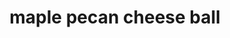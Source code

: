 ---
id: 5c27ae59a0b1f60014eb1a81
servings: 6-8
notes:
directions: 'melt butter in a medium-sized pan on medium heat. once butter begins to bubble
 add pecans
 brown sugar
 and 1 teaspoon kosher salt.

cook for 5 minutes
 stirring frequently. pour pecans onto a sheet of parchment paper and spread evenly to cool.
transfer cooled candied pecans to a food processor and pulse until chopped into small pieces. if you do not have a food processor
 place nuts into a plastic bag and crush them with a rolling pin or kitchen mallet. pour crushed nuts onto a plate or into a bowl.

in a small bowl
 mix room temperature cream cheese with onion powder
 garlic powder
 mustard powder
 and 1 ½ tablespoons maple syrup until well combined.

gather cheese and roll into a ball. roll cheese ball into the nut mixture until cheese is covered with candied pecans.
to serve
 place cheese ball in the center of a serving plate and drizzle it with remaining 1½ teaspoons maple syrup.

surround maple pecan cheese ball with a variety of crackers or toasted pieces of bread.'
ingredients: '1 (8oz) package cream cheese
 softened
1 cup whole pecans (or walnuts)
1 tablespoon unsalted butter
3 tablespoons brown sugar
1 teaspoon kosher salt
½ teaspoon garlic powder
½ teaspoon onion powder
½ teaspoon mustard powder
3 tablespoons maple syrup
 divided'
rating: 5
ease: easy
img:
category: appetizer
href: 'https: //12tomatoes.com/maple-pecan-cheese-ball/'
totalTime: 20 minutes
cookTime:
prepTime:
title: maple pecan cheese ball
slug: maple-pecan-cheese-ball
---